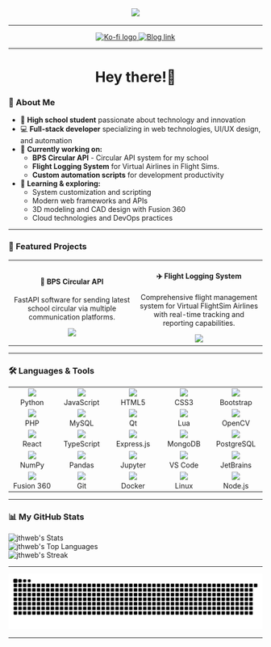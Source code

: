 <div align="center">
  <img src="JThweb.png" />
</div>

---

<div align="center">
  <a href="https://ko-fi.com/jthweb" target="_blank">
    <img src="https://img.shields.io/badge/Support%20Me-Ko--fi-F16061?style=for-the-badge&logo=ko-fi&logoColor=white" height="25" alt="Ko-fi logo" />
  </a>
  <a href="https://blogs.mtdv.me/blog/posts/jthweb" target="_blank">
    <img src="https://img.shields.io/badge/Blog-Read%20More-blue?style=for-the-badge&logo=hashnode&logoColor=white" height="25" alt="Blog link" />
  </a>
</div>

----

<h1 align="center">Hey there!👋</h1>

### 🚀 About Me

- 🏫 **High school student** passionate about technology and innovation
- 💻 **Full-stack developer** specializing in web technologies, UI/UX design, and automation
- 🔨 **Currently working on:**
  - **BPS Circular API** - Circular API system for my school
  - **Flight Logging System** for Virtual Airlines in Flight Sims.
  - **Custom automation scripts** for development productivity
- 🎯 **Learning & exploring:**
  - System customization and scripting
  - Modern web frameworks and APIs
  - 3D modeling and CAD design with Fusion 360
  - Cloud technologies and DevOps practices

---

### 🚀 Featured Projects

<div align="center">
  <table>
    <tr>
      <td align="center" width="300">
        <h4>🔄 BPS Circular API</h4>
        <p>FastAPI software for sending latest school circular via multiple communication platforms.</p>
        <img src="https://img.shields.io/badge/Status-Active-brightgreen?style=for-the-badge" />
      </td>
      <td align="center" width="300">
        <h4>✈️ Flight Logging System</h4>
        <p>Comprehensive flight management system for Virtual FlightSim Airlines with real-time tracking and reporting capabilities.</p>
        <img src="https://img.shields.io/badge/Status-In%20Development-yellow?style=for-the-badge" />
      </td>
    </tr>
    <tr>
      <!--<td align="center" width="300">
        <h4>🎨 UI/UX Projects</h4>
        <p>Custom interface designs and user experience optimization projects focusing on modern, accessible design principles.</p>
        <img src="https://img.shields.io/badge/Status-Ongoing-blue?style=for-the-badge" />
      </td>
      <td align="center" width="300">
        <h4>🤖 Automation Scripts</h4>
        <p>Collection of automation tools and scripts for system customization, workflow optimization, and development productivity.</p>
        <img src="https://img.shields.io/badge/Status-Active-brightgreen?style=for-the-badge" />
      </td>
    </tr>-->
  </table>
</div>

---

### 🛠️ Languages & Tools

<div align="center">
  <table>
    <tr>
      <td align="center" width="100"><img src="https://cdn.jsdelivr.net/gh/devicons/devicon/icons/python/python-original.svg" height="50"/><br>Python</td>
      <td align="center" width="100"><img src="https://cdn.jsdelivr.net/gh/devicons/devicon/icons/javascript/javascript-original.svg" height="50"/><br>JavaScript</td>
      <td align="center" width="100"><img src="https://cdn.jsdelivr.net/gh/devicons/devicon/icons/html5/html5-original.svg" height="50"/><br>HTML5</td>
      <td align="center" width="100"><img src="https://cdn.jsdelivr.net/gh/devicons/devicon/icons/css3/css3-original.svg" height="50"/><br>CSS3</td>
      <td align="center" width="100"><img src="https://cdn.jsdelivr.net/gh/devicons/devicon/icons/bootstrap/bootstrap-original.svg" height="50"/><br>Bootstrap</td>
    </tr>
    <tr>
      <td align="center" width="100"><img src="https://cdn.jsdelivr.net/gh/devicons/devicon/icons/php/php-original.svg" height="50"/><br>PHP</td>
      <td align="center" width="100"><img src="https://cdn.jsdelivr.net/gh/devicons/devicon/icons/mysql/mysql-original.svg" height="50"/><br>MySQL</td>
      <td align="center" width="100"><img src="https://cdn.jsdelivr.net/gh/devicons/devicon/icons/qt/qt-original.svg" height="50"/><br>Qt</td>
      <td align="center" width="100"><img src="https://cdn.jsdelivr.net/gh/devicons/devicon/icons/lua/lua-original.svg" height="50"/><br>Lua</td>
      <td align="center" width="100"><img src="https://cdn.jsdelivr.net/gh/devicons/devicon/icons/opencv/opencv-original.svg" height="50"/><br>OpenCV</td>
    </tr>
    <tr>
      <td align="center" width="100"><img src="https://cdn.jsdelivr.net/gh/devicons/devicon/icons/react/react-original.svg" height="50"/><br>React</td>
      <td align="center" width="100"><img src="https://cdn.jsdelivr.net/gh/devicons/devicon/icons/typescript/typescript-original.svg" height="50"/><br>TypeScript</td>
      <td align="center" width="100"><img src="https://cdn.jsdelivr.net/gh/devicons/devicon/icons/express/express-original.svg" height="50"/><br>Express.js</td>
      <td align="center" width="100"><img src="https://cdn.jsdelivr.net/gh/devicons/devicon/icons/mongodb/mongodb-original.svg" height="50"/><br>MongoDB</td>
      <td align="center" width="100"><img src="https://cdn.jsdelivr.net/gh/devicons/devicon/icons/postgresql/postgresql-original.svg" height="50"/><br>PostgreSQL</td>
    </tr>
    <tr>
      <td align="center" width="100"><img src="https://cdn.jsdelivr.net/gh/devicons/devicon/icons/numpy/numpy-original.svg" height="50"/><br>NumPy</td>
      <td align="center" width="100"><img src="https://cdn.jsdelivr.net/gh/devicons/devicon/icons/pandas/pandas-original.svg" height="50"/><br>Pandas</td>
      <td align="center" width="100"><img src="https://cdn.jsdelivr.net/gh/devicons/devicon/icons/jupyter/jupyter-original.svg" height="50"/><br>Jupyter</td>
      <td align="center" width="100"><img src="https://cdn.jsdelivr.net/gh/devicons/devicon/icons/vscode/vscode-original.svg" height="50"/><br>VS Code</td>
      <td align="center" width="100"><img src="https://cdn.jsdelivr.net/gh/devicons/devicon/icons/jetbrains/jetbrains-original.svg" height="50"/><br>JetBrains</td>
    </tr>
    <tr>
      <td align="center" width="100"><img src="https://img.icons8.com/color/48/000000/autodesk-fusion-360.png" height="50"/><br>Fusion 360</td>
      <td align="center" width="100"><img src="https://cdn.jsdelivr.net/gh/devicons/devicon/icons/git/git-original.svg" height="50"/><br>Git</td>
      <td align="center" width="100"><img src="https://cdn.jsdelivr.net/gh/devicons/devicon/icons/docker/docker-original.svg" height="50"/><br>Docker</td>
      <td align="center" width="100"><img src="https://cdn.jsdelivr.net/gh/devicons/devicon/icons/linux/linux-original.svg" height="50"/><br>Linux</td>
      <td align="center" width="100"><img src="https://cdn.jsdelivr.net/gh/devicons/devicon/icons/nodejs/nodejs-original.svg" height="50"/><br>Node.js</td>
    </tr>
  </table>
</div>

---

### 📊 My GitHub Stats

  ![jthweb's Stats](https://github-readme-stats.vercel.app/api?username=jthweb&theme=vue-dark&show_icons=true&hide_border=true&count_private=true)<br>
  ![jthweb's Top Languages](https://github-readme-stats.vercel.app/api/top-langs/?username=jthweb&theme=vue-dark&show_icons=true&hide_border=true&layout=compact)<br>
  ![jthweb's Streak](https://github-readme-streak-stats.herokuapp.com/?user=jthweb&theme=vue-dark&hide_border=true)

---

![snake gif](https://github.com/JThweb/JThweb/blob/output/github-contribution-grid-snake.svg)

---
